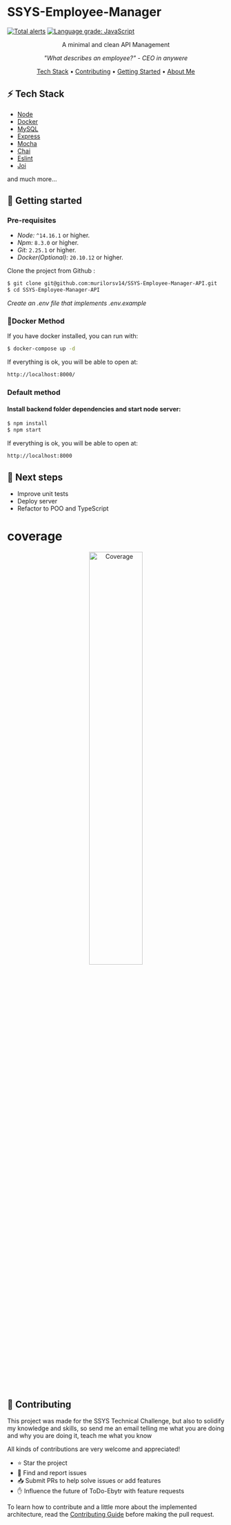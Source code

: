 # SSYS-Employee-Manager

[![Total alerts](https://img.shields.io/lgtm/alerts/g/murilorsv14/SSYS-Employee-Manager-API.svg?logo=lgtm&logoWidth=18)](https://lgtm.com/projects/g/murilorsv14/SSYS-Employee-Manager-API/alerts/)
[![Language grade: JavaScript](https://img.shields.io/lgtm/grade/javascript/g/murilorsv14/SSYS-Employee-Manager-API.svg?logo=lgtm&logoWidth=18)](https://lgtm.com/projects/g/murilorsv14/SSYS-Employee-Manager-API/context:javascript)

<p align="center">A minimal and clean API Management</p>

<p align="center"><i>"What describes an employee?" - CEO in anywere</i> </p>

<p align="center">
  <a href="#zap-tech-stack">Tech Stack</a> •
  <a href="#handshake-contributing">Contributing</a> •
  <a href="#-getting-started">Getting Started</a> •
  <a href="https://github.com/murilorsv14">About Me</a>
</p>

## :zap: **Tech Stack**

- [Node](https://nodejs.org/en/)
- [Docker](https://www.docker.com/)
- [MySQL](https://www.mysql.com/)
- [Express](https://expressjs.com/)
- [Mocha](https://mochajs.org/)
- [Chai](https://www.chaijs.com/)
- [Eslint](https://eslint.org/)
- [Joi](https://joi.dev/)

and much more...

## 🏃 Getting started

### Pre-requisites

- _Node:_ `^14.16.1` or higher.
- _Npm:_ `8.3.0` or higher.
- _Git:_ `2.25.1` or higher.
- _Docker(Optional):_ `20.10.12` or higher.

Clone the project from Github :

```sh
$ git clone git@github.com:murilorsv14/SSYS-Employee-Manager-API.git
$ cd SSYS-Employee-Manager-API
```

*Create an .env file that implements .env.example*

### :whale:Docker Method

If you have docker installed, you can run with:

```sh
$ docker-compose up -d
```

If everything is ok, you will be able to open at:

```bash
http://localhost:8000/
```

### Default method

#### Install backend folder dependencies and start node server:

```sh
$ npm install
$ npm start
```

If everything is ok, you will be able to open at:

```bash3000
http://localhost:8000
```


## 👣 Next steps

- Improve unit tests
- Deploy server
- Refactor to POO and TypeScript

# coverage
<p align="center">
    <img src="https://github.com/murilorsv14/SSYS-Employee-Manager-API/blob/main/coverage.png?raw=true" width="49.5%" heigth="50%" title="Coverage">
</p>

## :handshake: **Contributing**

This project was made for the SSYS Technical Challenge, but also to solidify my knowledge and skills, so send me an email telling me what you are doing and why you are doing it, teach me what you know

All kinds of contributions are very welcome and appreciated!

- ⭐️ Star the project
- 🐛 Find and report issues
- 📥 Submit PRs to help solve issues or add features
- ✋ Influence the future of ToDo-Ebytr with feature requests

To learn how to contribute and a little more about the implemented architecture, read the [Contributing Guide](/CONTRIBUTION.md) before making the pull request.
